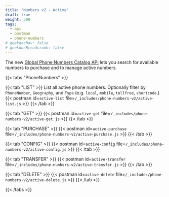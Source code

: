 ```yaml
---
title: "Numbers v2 - Active"
draft: true
weight: 300
tags:
  - api
  - postman
  - phone-numbers
# geekdocNav: false
# geekdocBreadcrumb: false
---
```


The new [Global Phone Numbers Catalog API](https://www.twilio.com/docs/phone-numbers/global-catalog) lets you search for available numbers to purchase and to manage active numbers.

{{< tabs "PhoneNumbers" >}}

{{< tab "LIST" >}}
List all active phone numbers. Optionally filter by `PhoneNumber`, `Geography`, and `Type` (e.g. `local`, `mobile`, `tollfree`, `shortcode`.)
{{< postman id=`active-list` file=`/_includes/phone-numbers-v2/active-list.js` >}}
{{< /tab >}}

{{< tab "GET" >}}
{{< postman id=`active-get` file=`/_includes/phone-numbers-v2/active-get.js` >}}
{{< /tab >}}

{{< tab "PURCHASE" >}}
{{< postman id=`active-purchase` file=`/_includes/phone-numbers-v2/active-purchase.js` >}}
{{< /tab >}}

{{< tab "CONFIG" >}}
{{< postman id=`active-config` file=`/_includes/phone-numbers-v2/active-config.js` >}}
{{< /tab >}}

{{< tab "TRANSFER" >}}
{{< postman id=`active-transfer` file=`/_includes/phone-numbers-v2/active-transfer.js` >}}
{{< /tab >}}

{{< tab "DELETE" >}}
{{< postman id=`active-delete` file=`/_includes/phone-numbers-v2/active-delete.js` >}}
{{< /tab >}}

{{< /tabs >}}

